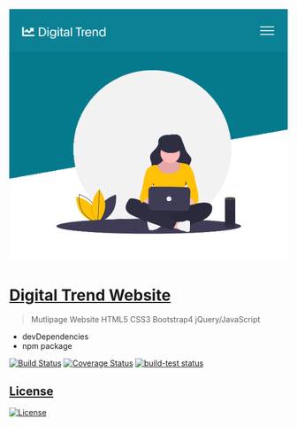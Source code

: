 
<img src="assets/img/scr.png" title="Digital Trend">

# <a href="https://mahmudul-hasan-bijoy.github.io/digital_trend/">Digital Trend Website</a>

> Mutlipage Website
> HTML5
> CSS3
> Bootstrap4
> jQuery/JavaScript

- devDependencies
- npm package

[![Build Status](http://img.shields.io/travis/badges/badgerbadgerbadger.svg?style=flat-square)](https://travis-ci.org/badges/badgerbadgerbadger) [![Coverage Status](http://img.shields.io/coveralls/badges/badgerbadgerbadger.svg?style=flat-square)](https://coveralls.io/r/badges/badgerbadgerbadger) <a href="https://github.com/actions/setup-node/actions?query=workflow%3Abuild-test"><img alt="build-test status" src="https://github.com/actions/setup-node/workflows/build-test/badge.svg">
  
## License

[![License](http://img.shields.io/:license-mit-blue.svg?style=flat-square)](http://badges.mit-license.org)

